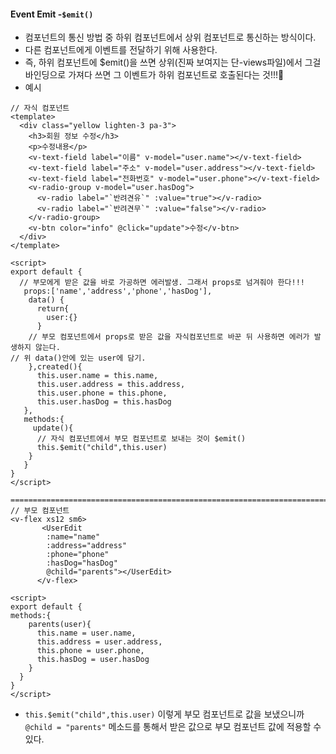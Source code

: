 #### Event Emit -`$emit()`
+ 컴포넌트의 통신 방법 중 하위 컴포넌트에서 상위 컴포넌트로 통신하는 방식이다.
+ 다른 컴포넌트에게 이벤트를 전달하기 위해 사용한다.
+ 즉, 하위 컴포넌트에 $emit()을 쓰면 상위(진짜 보여지는 단-views파일)에서 그걸 바인딩으로 가져다 쓰면 그 이벤트가 하위 컴포넌트로 호출된다는 것!!!🎃
+ 예시
```node
// 자식 컴포넌트
<template>
  <div class="yellow lighten-3 pa-3">
    <h3>회원 정보 수정</h3>
    <p>수정내용</p>
    <v-text-field label="이름" v-model="user.name"></v-text-field>
    <v-text-field label="주소" v-model="user.address"></v-text-field>
    <v-text-field label="전화번호" v-model="user.phone"></v-text-field>
    <v-radio-group v-model="user.hasDog">
      <v-radio label="`반려견유`" :value="true"></v-radio>
      <v-radio label="`반려견무`" :value="false"></v-radio>
    </v-radio-group>
    <v-btn color="info" @click="update">수정</v-btn>
  </div>
</template>

<script>
export default {
  // 부모에게 받은 값을 바로 가공하면 에러발생. 그래서 props로 넘겨줘야 한다!!!
   props:['name','address','phone','hasDog'],
    data() {
      return{
        user:{}
      }
    // 부모 컴포넌트에서 props로 받은 값을 자식컴포넌트로 바꾼 뒤 사용하면 에러가 발생하지 않는다. 
// 위 data()안에 있는 user에 담기.
    },created(){
      this.user.name = this.name,
      this.user.address = this.address,
      this.user.phone = this.phone,
      this.user.hasDog = this.hasDog
   },
   methods:{
     update(){
      // 자식 컴포넌트에서 부모 컴포넌트로 보내는 것이 $emit()
      this.$emit("child",this.user)
    }
   }
}
</script>

=======================================================================================
// 부모 컴포넌트
<v-flex xs12 sm6>
       <UserEdit  
        :name="name"
        :address="address"
        :phone="phone"
        :hasDog="hasDog"
        @child="parents"></UserEdit>
      </v-flex>

<script>
export default {
methods:{
    parents(user){
      this.name = user.name,
      this.address = user.address,
      this.phone = user.phone,
      this.hasDog = user.hasDog
    }
  }
}
</script>
```
+ `this.$emit("child",this.user)` 이렇게 부모 컴포넌트로 값을 보냈으니까 `@child = "parents"` 메소드를 통해서 받은 값으로 부모 컴포넌트 값에 적용할 수 있다.
